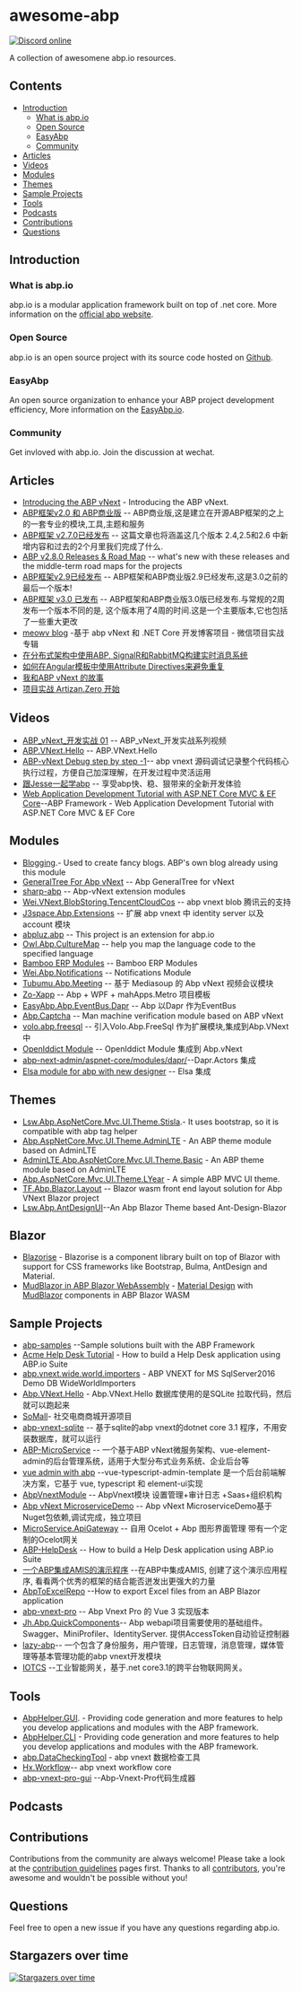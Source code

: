# awesome-abp

[![Discord online](https://badgen.net/discord/online-members/S6QaezrCRq?label=Discord)](https://discord.gg/S6QaezrCRq)

A collection of awesomene abp.io resources. 
 
## Contents
  - [Introduction](#introduction)
    - [What is abp.io](#what-is-abpio)
    - [Open Source](#open-source)
    - [EasyAbp](#easyabp)
    - [Community](#community)
  - [Articles](#articles)
  - [Videos](#videos)
  - [Modules](#modules)
  - [Themes](#themes)
  - [Sample Projects](#Sample-Projects)
  - [Tools](#tools)
  - [Podcasts](#podcasts)
  - [Contributions](#contributions)
  - [Questions](#questions)

## Introduction

### What is abp.io
abp.io is a modular application framework built on top of .net core. More information on the [official abp website](https://abp.io).

### Open Source
abp.io is an open source project with its source code hosted on [Github](https://github.com/abpframework/abp).

### EasyAbp
An open source organization to enhance your ABP project development efficiency, More information on the [EasyAbp.io](https://easyabp.io/).

### Community
Get invloved with abp.io. Join the discussion at wechat.

## Articles

* [Introducing the ABP vNext](https://blog.abp.io/abp/Abp-vNext-Announcement) - Introducing the ABP vNext.
* [ABP框架v2.0 和 ABP商业版](https://www.cnblogs.com/waku/p/12203210.html) -- ABP商业版,这是建立在开源ABP框架的之上的一套专业的模块,工具,主题和服务
* [ABP框架 v2.7.0已经发布](https://www.cnblogs.com/waku/p/12851385.html) -- 这篇文章也将涵盖这几个版本 2.4,2.5和2.6 中新增内容和过去的2个月里我们完成了什么.
* [ABP v2.8.0 Releases & Road Map](https://blog.abp.io/abp/ABP-v2.8.0-Releases-%26-Road-Map) --  what's new with these releases and the middle-term road maps for the projects
* [ABP框架v2.9已经发布](https://www.cnblogs.com/waku/p/13049761.html) -- ABP框架和ABP商业版2.9已经发布,这是3.0之前的最后一个版本!
* [ABP框架 v3.0 已发布](https://www.cnblogs.com/waku/p/13226149.html) -- ABP框架和ABP商业版3.0版已经发布.与常规的2周发布一个版本不同的是, 这个版本用了4周的时间.这是一个主要版本,它也包括了一些重大更改
* [meowv blog](https://github.com/Meowv/Blog) -基于 abp vNext 和 .NET Core 开发博客项目 - 微信项目实战专辑
* [在分布式架构中使用ABP, SignalR和RabbitMQ构建实时消息系统](https://volosoft.com/blog/RealTime-Messaging-Distributed-Architecture-Abp-SingalR-RabbitMQ) 
* [如何在Angular模板中使用Attribute Directives来避免重复](https://volosoft.com/blog/attribute-directives-to-avoid-repetition-in-angular-templates)
* [我和ABP vNext 的故事](https://www.cnblogs.com/shanyou/p/13337713.html) 
* [项目实战 Artizan.Zero 开始](https://github.com/K-Artisan/Abp-vNext-Course/blob/main/docs/Abp-vNext%20Course.md)
 
## Videos
* [ABP_vNext_开发实战 01](https://www.bilibili.com/video/BV18f4y1S7Bt) -- ABP_vNext_开发实战系列视频
* [ABP.VNext.Hello](https://www.bilibili.com/video/BV1j541147Tn?from=search&seid=4316248443868681793) -- ABP.VNext.Hello
* [ABP-vNext Debug step by step -1](https://www.bilibili.com/video/BV1Fa4y1v7CW?from=search&seid=4316248443868681793)-- abp vnext 源码调试记录整个代码核心执行过程，方便自己加深理解，在开发过程中灵活运用
* [跟Jesse一起学abp](https://appsqSYIqlK5791.h5.xiaoeknow.com/content_page/eyJ0eXBlIjoiMyIsInJlc291cmNlX3R5cGUiOiI2IiwicmVzb3VyY2VfaWQiOiIiLCJwcm9kdWN0X2lkIjoicF81ZjAzM2UwYmU0YjBiNzQyMmM2ODM0ZTciLCJhcHBfaWQiOiJhcHBzcVNZSXFsSzU3OTEiLCJzaGFyZV91c2VyX2lkIjoidV81ZWVlZWYzYWFlZWQ0X1RsM2YxYk5DelkiLCJzaGFyZV90eXBlIjo1LCJzY2VuZSI6Ilx1OTA4MFx1OGJmN1x1OTRmZVx1NjNhNSJ9) -- 享受abp快、稳、狠带来的全新开发体验
* [Web Application Development Tutorial with ASP.NET Core MVC & EF Core](https://github.com/hikalkan/courses/)--ABP Framework - Web Application Development Tutorial with ASP.NET Core MVC & EF Core


## Modules
* [Blogging](https://github.com/abpframework/abp/tree/dev/modules/blogging).- Used to create fancy blogs. ABP's own blog already using this module
* [GeneralTree For Abp vNext](https://github.com/maliming/Owl.GeneralTree) -- Abp GeneralTree for vNext
* [sharp-abp](https://github.com/cocosip/sharp-abp) -- Abp-vNext extension modules 
* [Wei.VNext.BlobStoring.TencentCloudCos](https://github.com/thk-liu/Wei.VNext.BlobStoring.TencentCloudCos) -- abp vnext blob 腾讯云的支持
* [J3space.Abp.Extensions](https://github.com/taujiong/J3space.Abp.Extensions) -- 扩展 abp vnext 中 identity server 以及 account 模块
* [abpluz.abp](https://github.com/personball/abpluz.abp) -- This project is an extension for abp.io
* [Owl.Abp.CultureMap](https://github.com/maliming/Owl.Abp.CultureMap) -- help you map the language code to the specified language
* [Bamboo ERP Modules](https://github.com/dinhduongha/bamboomodules) -- Bamboo ERP Modules 
* [Wei.Abp.Notifications](https://github.com/thk-liu/Wei.Abp/tree/main/src/Wei.Abp.Notifications) -- Notifications Module
* [Tubumu.Abp.Meeting](https://github.com/albyho/Tubumu.Abp.Meeting) -- 基于 Mediasoup 的 Abp vNext 视频会议模块
* [Zo-Xapp](https://github.com/K-Artisan/Zo-Xapp) -- Abp + WPF + mahApps.Metro 项目模板
* [EasyAbp.Abp.EventBus.Dapr](https://github.com/geffzhang/EasyAbp.Abp.EventBus.Dapr) -- Abp 以Dapr 作为EventBus
* [Abp.Captcha](https://github.com/git102347501/Abp.Captcha) -- Man machine verification module based on ABP vNext
* [volo.abp.freesql](https://github.com/LostAsk/volo.abp.freesql) -- 引入Volo.Abp.FreeSql 作为扩展模块,集成到Abp.VNext中
* [OpenIddict Module](https://github.com/JadynWong/Abp.OpenIddict) -- OpenIddict Module 集成到 Abp.vNext
* [abp-next-admin/aspnet-core/modules/dapr/](https://github.com/colinin/abp-next-admin/tree/master/aspnet-core/modules/dapr)--Dapr.Actors 集成
* [Elsa module for abp with new designer](https://github.com/jxnkwlp/abp-elsa-module) -- Elsa 集成

## Themes
* [Lsw.Abp.AspNetCore.Mvc.UI.Theme.Stisla](https://github.com/liangshiw/Lsw.Abp.AspNetCore.Mvc.UI.Theme.Stisla).- It uses bootstrap, so it is compatible with abp tag helper
* [Abp.AspNetCore.Mvc.UI.Theme.AdminLTE](https://github.com/wakuflair/Abp.AspNetCore.Mvc.UI.Theme.AdminLTE) - An ABP theme module based on AdminLTE 
* [AdminLTE.Abp.AspNetCore.Mvc.UI.Theme.Basic](https://github.com/guanhh/Abp-Theme-AspNetCore-AdminLTE) - An ABP theme module based on AdminLTE 
* [Abp.AspNetCore.Mvc.UI.Theme.LYear](https://github.com/EasyAbp/Abp.AspNetCore.Mvc.UI.Theme.LYear) - A simple ABP MVC UI theme.
* [TF.Abp.Blazor.Layout](https://github.com/TFInfoTech/TF.Abp.Blazor.Layout) --  Blazor wasm front end layout solution for Abp VNext Blazor project
* [Lsw.Abp.AntDesignUI](https://github.com/realLiangshiwei/Lsw.Abp.AntDesignUI)--An Abp Blazor Theme based Ant-Design-Blazor

## Blazor 
* [Blazorise](https://github.com/stsrki/Blazorise) - Blazorise is a component library built on top of Blazor with support for CSS frameworks like Bootstrap, Bulma, AntDesign and Material.
* [MudBlazor in ABP Blazor WebAssembly](https://github.com/yellow-dragon-cloud/AbpMudBlazorFinal) - [Material Design](https://material.io/) with [MudBlazor](https://www.mudblazor.com/) components in ABP Blazor WASM

## Sample Projects
* [abp-samples](https://github.com/abpframework/abp-samples) --Sample solutions built with the ABP Framework  
* [Acme Help Desk Tutorial](https://github.com/seanalford/ABP-HelpDesk) - How to build a Help Desk application using ABP.io Suite 
* [abp.vnext.wide.world.importers](https://github.com/wjkhappy14/abp.vnext.wide.world.importers) - ABP VNEXT for MS SqlServer2016 Demo DB WideWorldImporters
* [Abp.VNext.Hello](https://github.com/wjkhappy14/Abp.VNext.Hello) - 
Abp.VNext.Hello 数据库使用的是SQLite 拉取代码，然后就可以跑起来
* [SoMall](https://github.com/jerrytang67/SoMall)- 社交电商商城开源项目
* [abp-vnext-sqlite](https://github.com/weidongnian/abp-vnext-sqlite) -- 基于sqlite的abp vnext的dotnet core 3.1 程序，不用安装数据库，就可以运行
* [ABP-MicroService](https://github.com/WilliamXu96/ABP-MicroService) -- 一个基于ABP vNext微服务架构、vue-element-admin的后台管理系统，适用于大型分布式业务系统、企业后台等
* [vue admin with abp](https://github.com/colinin/abp-vue-admin-element-typescript) --vue-typescript-admin-template 是一个后台前端解决方案，它基于 vue, typescript 和 element-ui实现
* [AbpVnextModule](https://github.com/xiaoliang1314/AbpVnextModule) -- AbpVnext模块 设置管理+审计日志 +Saas+组织机构 
* [Abp vNext MicroserviceDemo](https://github.com/heshengli/MicroserviceDemo-master) -- Abp vNext MicroserviceDemo基于Nuget包依赖,调试完成，独立项目 
* [MicroService.ApiGateway](https://github.com/colinin/MicroService.ApiGateway) -- 自用 Ocelot + Abp 图形界面管理 带有一个定制的Ocelot网关
* [ABP-HelpDesk](https://github.com/seanalford/ABP-HelpDesk) -- How to build a Help Desk application using ABP.io Suite 
* [一个ABP集成AMIS的演示程序](https://github.com/wakuflair/AbpXAmis) --在ABP中集成AMIS, 创建了这个演示应用程序, 看看两个优秀的框架的结合能否迸发出更强大的力量
* [AbpToExcelRepo](https://github.com/bartvanhoey/AbpToExcelRepo) --How to export Excel files from an ABP Blazor application
* [abp-vnext-pro](https://github.com/WangJunZzz/abp-vnext-pro) -- Abp Vnext Pro 的 Vue 3 实现版本
* [Jh.Abp.QuickComponents](https://github.com/CaiJinHao/Jh.Abp.QuickComponents)-- Abp webapi项目需要使用的基础组件。Swagger、MiniProfiler、IdentityServer. 提供AccessToken自动验证控制器
* [lazy-abp](https://github.com/lazyabp/lazy-abp)-- 一个包含了身份服务，用户管理，日志管理，消息管理，媒体管理等基本管理功能的abp vnext开发模块
* [IOTCS](https://github.com/IOT-CS/IOTCS) --工业智能网关，基于.net core3.1的跨平台物联网网关。

## Tools
* [AbpHelper.GUI](https://github.com/EasyAbp/AbpHelper.GUI). - Providing code generation and more features to help you develop applications and modules with the ABP framework.
* [AbpHelper.CLI](https://github.com/EasyAbp/AbpHelper.CLI)  - Providing code generation and more features to help you develop applications and modules with the ABP framework.
* [abp.DataCheckingTool](https://github.com/gishys/abp.DataCheckingTool) - abp vnext 数据检查工具
* [Hx.Workflow](https://github.com/gishys/Hx.Workflow)-- abp vnext workflow core
* [abp-vnext-pro-gui](https://github.com/WangJunZzz/abp-vnext-pro-gui) --Abp-Vnext-Pro代码生成器

## Podcasts


## Contributions
Contributions from the community are always welcome! Please take a look at the [contribution guidelines](/docs/CONTRIBUTING.md) pages first. Thanks to all [contributors](https://github.com/EasyAbp/awesome-abp/graphs/contributors), you're awesome and wouldn't be possible without you!

## Questions
Feel free to open a new issue if you have any questions regarding abp.io. 

## Stargazers over time
[![Stargazers over time](https://starchart.cc/abpframework/abp.svg)](https://starchart.cc/abpframework/abp)
